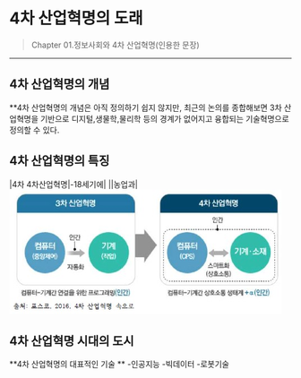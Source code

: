 # 4차 산업혁명의 도래

> Chapter 01.정보사회와 4차 산업혁명(인용한 문장)
***
## 4차 산업혁명의 개념
**4차 산업혁명의 개념은 아직 정의하기 쉽지 않지만, 최근의 논의를 종합해보면 3차 산업혁명을 기반으로 디지털,생물학,물리학 등의 경계가 없어지고 융합되는 기술혁명으로 정의할 수 있다.
## 4차 산업혁명의 특징

|4차 4차산업혁명|-18세기에|
||농업과|
![4차산업혁명](./img/그림01_3차산업과4차산업.jpg)

## 4차 산업혁명 시대의 도시

**4차 산업혁명의 대표적인 기술 **
-인공지능
-빅데이터
-로봇기술
